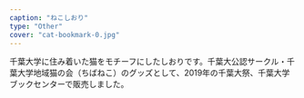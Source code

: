 ```yaml
---
caption: "ねこしおり"
type: "Other"
cover: "cat-bookmark-0.jpg"
---
```


千葉大学に住み着いた猫をモチーフにしたしおりです。千葉大公認サークル・千葉大学地域猫の会（ちばねこ）のグッズとして、2019年の千葉大祭、千葉大学ブックセンターで販売しました。